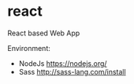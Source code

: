 # react
React based Web App

Environment:

 * NodeJs https://nodejs.org/
 * Sass http://sass-lang.com/install
